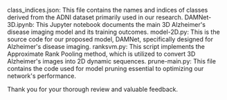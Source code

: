 class_indices.json: This file contains the names and indices of classes derived from the ADNI dataset primarily used in our research.
DAMNet-3D.ipynb: This Jupyter notebook documents the main 3D Alzheimer's disease imaging model and its training outcomes.
model-2D.py: This is the source code for our proposed model, DAMNet, specifically designed for Alzheimer's disease imaging.
ranksvm.py: This script implements the Approximate Rank Pooling method, which is utilized to convert 3D Alzheimer's images into 2D dynamic sequences.
prune-main.py: This file contains the code used for model pruning essential to optimizing our network's performance.


Thank you for your thorough review and valuable feedback.
